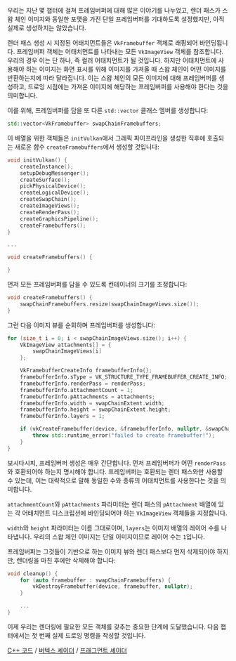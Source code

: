 ﻿우리는 지난 몇 챕터에 걸쳐 프레임버퍼에 대해 많은 이야기를 나누었고, 렌더 패스가 스왑 체인 이미지와 동일한 포맷을 가진 단일 프레임버퍼를 기대하도록 설정했지만, 아직 실제로 생성하지는 않았습니다.

렌더 패스 생성 시 지정된 어태치먼트들은 `VkFramebuffer` 객체로 래핑되어 바인딩됩니다. 프레임버퍼 객체는 어태치먼트를 나타내는 모든 `VkImageView` 객체를 참조합니다. 우리의 경우 이는 단 하나, 즉 컬러 어태치먼트가 될 것입니다. 하지만 어태치먼트에 사용해야 하는 이미지는 화면 표시를 위해 이미지를 가져올 때 스왑 체인이 어떤 이미지를 반환하는지에 따라 달라집니다. 이는 스왑 체인의 모든 이미지에 대해 프레임버퍼를 생성하고, 드로잉 시점에는 가져온 이미지에 해당하는 프레임버퍼를 사용해야 한다는 것을 의미합니다.

이를 위해, 프레임버퍼를 담을 또 다른 `std::vector` 클래스 멤버를 생성합니다:

```c++
std::vector<VkFramebuffer> swapChainFramebuffers;
```

이 배열을 위한 객체들은 `initVulkan`에서 그래픽 파이프라인을 생성한 직후에 호출되는 새로운 함수 `createFramebuffers`에서 생성할 것입니다:

```c++
void initVulkan() {
    createInstance();
    setupDebugMessenger();
    createSurface();
    pickPhysicalDevice();
    createLogicalDevice();
    createSwapChain();
    createImageViews();
    createRenderPass();
    createGraphicsPipeline();
    createFramebuffers();
}

...

void createFramebuffers() {

}
```

먼저 모든 프레임버퍼를 담을 수 있도록 컨테이너의 크기를 조정합니다:

```c++
void createFramebuffers() {
    swapChainFramebuffers.resize(swapChainImageViews.size());
}
```

그런 다음 이미지 뷰를 순회하며 프레임버퍼를 생성합니다:

```c++
for (size_t i = 0; i < swapChainImageViews.size(); i++) {
    VkImageView attachments[] = {
        swapChainImageViews[i]
    };

    VkFramebufferCreateInfo framebufferInfo{};
    framebufferInfo.sType = VK_STRUCTURE_TYPE_FRAMEBUFFER_CREATE_INFO;
    framebufferInfo.renderPass = renderPass;
    framebufferInfo.attachmentCount = 1;
    framebufferInfo.pAttachments = attachments;
    framebufferInfo.width = swapChainExtent.width;
    framebufferInfo.height = swapChainExtent.height;
    framebufferInfo.layers = 1;

    if (vkCreateFramebuffer(device, &framebufferInfo, nullptr, &swapChainFramebuffers[i]) != VK_SUCCESS) {
        throw std::runtime_error("failed to create framebuffer!");
    }
}
```

보시다시피, 프레임버퍼 생성은 매우 간단합니다. 먼저 프레임버퍼가 어떤 `renderPass`와 호환되어야 하는지 명시해야 합니다. 프레임버퍼는 호환되는 렌더 패스와만 사용할 수 있는데, 이는 대략적으로 말해 동일한 수와 종류의 어태치먼트를 사용한다는 것을 의미합니다.

`attachmentCount`와 `pAttachments` 파라미터는 렌더 패스의 `pAttachment` 배열에 있는 각 어태치먼트 디스크립션에 바인딩되어야 하는 `VkImageView` 객체들을 지정합니다.

`width`와 `height` 파라미터는 이름 그대로이며, `layers`는 이미지 배열의 레이어 수를 나타냅니다. 우리의 스왑 체인 이미지는 단일 이미지이므로 레이어 수는 `1`입니다.

프레임버퍼는 그것들이 기반으로 하는 이미지 뷰와 렌더 패스보다 먼저 삭제되어야 하지만, 렌더링을 마친 후에만 삭제해야 합니다:

```c++
void cleanup() {
    for (auto framebuffer : swapChainFramebuffers) {
        vkDestroyFramebuffer(device, framebuffer, nullptr);
    }

    ...
}
```

이제 우리는 렌더링에 필요한 모든 객체를 갖추는 중요한 단계에 도달했습니다. 다음 챕터에서는 첫 번째 실제 드로잉 명령을 작성할 것입니다.

[C++ 코드](/code/13_framebuffers.cpp) /
[버텍스 셰이더](/code/09_shader_base.vert) /
[프래그먼트 셰이더](/code/09_shader_base.frag)